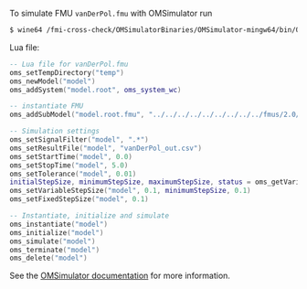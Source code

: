 To simulate FMU `vanDerPol.fmu` with OMSimulator run
```bash
$ wine64 /fmi-cross-check/OMSimulatorBinaries/OMSimulator-mingw64/bin/OMSimulator.exe --stripRoot=true --skipCSVHeader=true --addParametersToCSV=true --intervals=500 --suppressPath=true --timeout=60 vanDerPol.lua
```

Lua file:
```lua
-- Lua file for vanDerPol.fmu
oms_setTempDirectory("temp")
oms_newModel("model")
oms_addSystem("model.root", oms_system_wc)

-- instantiate FMU
oms_addSubModel("model.root.fmu", "../../../../../../../../../fmus/2.0/cs/win64/FMUSDK/2.0.4/vanDerPol/vanDerPol.fmu")

-- Simulation settings
oms_setSignalFilter("model", ".*")
oms_setResultFile("model", "vanDerPol_out.csv")
oms_setStartTime("model", 0.0)
oms_setStopTime("model", 5.0)
oms_setTolerance("model", 0.01)
initialStepSize, minimumStepSize, maximumStepSize, status = oms_getVariableStepSize("model")
oms_setVariableStepSize("model", 0.1, minimumStepSize, 0.1)
oms_setFixedStepSize("model", 0.1)

-- Instantiate, initialize and simulate
oms_instantiate("model")
oms_initialize("model")
oms_simulate("model")
oms_terminate("model")
oms_delete("model")
```

See the [OMSimulator documentation](https://openmodelica.org/doc/OMSimulator/master/html/index.html) for more information.